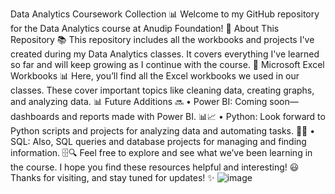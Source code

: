 Data Analytics Coursework Collection 📊
Welcome to my GitHub repository for the Data Analytics course at Anudip Foundation! 🚀
About This Repository 📚
This repository includes all the workbooks and projects I've created during my Data Analytics classes. It covers everything I've learned so far and will keep growing as I continue with the course. 🌱
Microsoft Excel Workbooks 📊
Here, you’ll find all the Excel workbooks we used in our classes. These cover important topics like cleaning data, creating graphs, and analyzing data. 📊
Future Additions 🔜
•	Power BI: Coming soon—dashboards and reports made with Power BI. 📊📈
•	Python: Look forward to Python scripts and projects for analyzing data and automating tasks. 🐍🤖
•	SQL: Also, SQL queries and database projects for managing and finding information. 🗄️🔍
Feel free to explore and see what we’ve been learning in the course. I hope you find these resources helpful and interesting! 😃
Thanks for visiting, and stay tuned for updates! ✨
![image](https://github.com/HarshaYdv/DANLC-ANP-C8631/assets/172483211/8ea0f651-2942-4e01-bf29-b36082193ea0)
